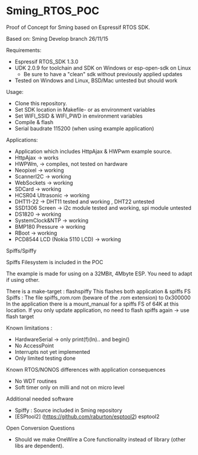 # Sming_RTOS_POC

Proof of Concept for Sming based on Espressif RTOS SDK.

Based on: Sming Develop branch 26/11/15

Requirements:
- Espressif RTOS_SDK 1.3.0
- UDK 2.0.9 for toolchain and SDK on Windows or esp-open-sdk on Linux
  - Be sure to have a "clean" sdk without previously applied updates
- Tested on Windows and Linux, BSD/Mac untested but should work

Usage:

- Clone this repository.
- Set SDK location in Makefile-<platform> or as environment variables
- Set WIFI_SSID & WIFI_PWD in environment variables
- Compile & flash
- Serial baudrate 115200 (when using example application)

Applications:

- Application which includes HttpAjax & HWPwm example source.
- HttpAjax -> works
- HWPWm, -> compiles, not tested on hardware
- Neopixel -> working
- ScannerI2C -> working
- WebSockets -> working
- SDCard -> working
- HCSR04 Ultrasonic -> working
- DHT11-22 -> DHT11 tested and working , DHT22 untested
- SSD1306 Screen -> i2c module tested and working, spi module untested
- DS1820 -> working
- SystemClock&NTP -> working
- BMP180 Pressure -> working
- RBoot -> working
- PCD8544 LCD (Nokia 5110 LCD) -> working

Spiffs/Spiffy

Spiffs Filesystem is included in the POC

The example is made for using on a 32MBit, 4Mbyte ESP.
You need to adapt if using other.

There is a make-target : flashspiffy
This flashes both application & spiffs FS
Spiffs : The file spiffs_rom.rom (beware of the .rom extension) to 0x300000
In the application there is a mount_manual for a spiffs FS of 64K at this location.
If you only update application, no need to flash spiffs again -> use flash target

Known limitations : 

- HardwareSerial -> only print(f)(ln).. and begin()
- No AccessPoint
- Interrupts not yet implemented
- Only limited testing done

Known RTOS/NONOS differences with application consequences

- No WDT routines
- Soft timer only on milli and not on micro level

Additional needed software
- Spiffy  : Source included in Sming repository
- [ESPtool2] (https://github.com/raburton/esptool2) esptool2 

Open Conversion Questions

- Should we make OneWire a Core functionality instead of library (other libs are dependent).



